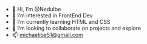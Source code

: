 - 👋 Hi, I’m @NeduIbe
- 👀 I’m interested in FrontEnd Dev
- 🌱 I’m currently learning HTML and CSS
- 💞️ I’m looking to collaborate on projects and explore
- 📫 michaelibe51@gmail.com

<!---
NeduIbe/NeduIbe is a ✨ special ✨ repository because its `README.md` (this file) appears on your GitHub profile.
You can click the Preview link to take a look at your changes.
--->
